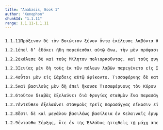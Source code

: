 ```yaml
---
title: "Anabasis, Book 1"
author: "Xenophon"
chunkId: "1.1.11"
range: 1.1.11-1.1.11
---
```


<pre class="greek prose syntax" data-urn="urn:cts:greekLit:tlg0032.tlg006"><p><span class="subdoc" data-subdoc="1.1.11">1.1.11</span><span class="sentence"><span class=" accusative" data-flags="n-s---ma-" data-head="7" data-id="1" data-lemma="Πρόξενος">Πρόξενον </span><span class=" " data-flags="d--------" data-head="7" data-id="2" data-lemma="δέ">δὲ </span><span class=" accusative" data-flags="l-s---ma-" data-head="1" data-id="3" data-lemma="ὁ">τὸν </span><span class=" accusative" data-flags="a-s---ma-" data-head="1" data-id="4" data-lemma="Βοιώτιος">Βοιώτιον </span><span class=" accusative" data-def="guest-friend, guest, visitor" data-flags="n-s---ma-" data-head="6" data-id="5" data-lemma="ξένος">ξένον </span><span class="verb accusative" data-flags="v-sppama-" data-head="7" data-id="6" data-lemma="εἰμί">ὄντα </span><span class="verb " data-def="urge, drive on, exhort, bid, order" data-flags="v3saia---" data-head="0" data-id="7" data-lemma="κελεύω">ἐκέλευσε </span><span class="verb accusative" data-def="a, take, receive" data-flags="v-sapama-" data-head="12" data-id="8" data-lemma="λαμβάνω">λαβόντα </span><span class=" accusative" data-def="nar-, ner-, nṛ-, nṛ" data-flags="n-p---ma-" data-head="8" data-id="9" data-lemma="ἀνήρ">ἄνδρας </span><span class=" " data-flags="d--------" data-head="11" data-id="10" data-lemma="ὅτι">ὅτι </span><span class=" accusative" data-def="many, many, many" data-flags="a-p---mas" data-head="9" data-id="11" data-lemma="πολύς">πλείστους </span><span class="verb " data-def="to be beside, by, near, attended" data-flags="v--anm---" data-head="7" data-id="12" data-lemma="παραγίγνομαι">παραγενέσθαι</span><span class=" " data-flags="u--------" data-head="0" data-id="13" data-lemma=",">, </span><span class=" " data-def="so, thus, as, how" data-flags="d--------" data-head="17" data-id="14" data-lemma="ὡς">ὡς </span><span class=" " data-def="into, to, into" data-flags="r--------" data-head="18" data-id="15" data-lemma="εἰς">ἐς </span><span class=" accusative" data-flags="n-s---ma-" data-head="15" data-id="16" data-lemma="Πισίδαι">Πισίδας </span><span class="verb nominative" data-def="will, wish, be willing, wish is will, willed" data-flags="v-sppemn-" data-head="7" data-id="17" data-lemma="βούλομαι">βουλόμενος </span><span class="verb " data-def="advance with an army, fleet, wage war, they have been soldiers, have seen war-service" data-flags="v--pne---" data-head="17" data-id="18" data-lemma="στρατεύω">στρατεύεσθαι</span><span class=" " data-flags="u--------" data-head="0" data-id="19" data-lemma=",">, </span><span class=" " data-def="so, thus, as, how" data-flags="d--------" data-head="22" data-id="20" data-lemma="ὡς">ὡς </span><span class=" accusative" data-def="deed, act, act, occurrence, matter, affair" data-flags="n-p---na-" data-head="22" data-id="21" data-lemma="πρᾶγμα">πράγματα </span><span class="verb genitive" data-def="hand over, furnish, supply, will provide" data-flags="v-pppamg-" data-head="17" data-id="22" data-lemma="παρέχω">παρεχόντων </span><span class=" genitive" data-flags="l-p---mg-" data-head="24" data-id="23" data-lemma="ὁ">τῶν </span><span class=" genitive" data-flags="n-p---mg-" data-head="22" data-id="24" data-lemma="Πισίδης">Πισιδῶν </span><span class=" dative" data-flags="l-s---fd-" data-head="27" data-id="25" data-lemma="ὁ">τῇ </span><span class=" genitive" data-def="Stadtrecht von Gortyn, of himself, herself, itself, itself, absolutely" data-flags="p-s---mg-" data-head="27" data-id="26" data-lemma="ἑαυτοῦ">ἑαυτοῦ </span><span class=" dative" data-def="space, room in which a thing is, partly occupied space" data-flags="n-s---fd-" data-head="22" data-id="27" data-lemma="χώρα">χώρᾳ</span><span class=" " data-flags="u--------" data-head="0" data-id="28" data-lemma=".">. </span></span><span class="sentence"><span class=" accusative" data-flags="n-s---ma-" data-head="5" data-id="1" data-lemma="Σοφαίνετος">Σοφαίνετον </span><span class=" " data-flags="d--------" data-head="15" data-id="2" data-lemma="δέ">δὲ </span><span class=" accusative" data-flags="l-s---ma-" data-head="1" data-id="3" data-lemma="ὁ">τὸν </span><span class=" accusative" data-flags="a-s---ma-" data-head="1" data-id="4" data-lemma="Στυμφάλιος">Στυμφάλιον </span><span class=" " data-flags="c--------" data-head="15" data-id="5" data-lemma="καί">καὶ </span><span class=" accusative" data-def="dear little Socrates" data-flags="n-s---ma-" data-head="5" data-id="6" data-lemma="Σωκράτης">Σωκράτην </span><span class=" accusative" data-flags="l-s---ma-" data-head="6" data-id="7" data-lemma="ὁ">τὸν </span><span class=" accusative" data-def="Achaean, the Achaeans, the prouince of Greece" data-flags="a-s---ma-" data-head="6" data-id="8" data-lemma="Ἀχαιός">Ἀχαιόν</span><span class=" " data-flags="u--------" data-head="0" data-id="9" data-lemma=",">, </span><span class=" accusative" data-def="guest-friend, guest, visitor" data-flags="n-p---ma-" data-head="11" data-id="10" data-lemma="ξένος">ξένους </span><span class="verb accusative" data-flags="v-pppama-" data-head="15" data-id="11" data-lemma="εἰμί">ὄντας </span><span class=" " data-flags="d--------" data-head="11" data-id="12" data-lemma="καί">καὶ </span><span class=" accusative" data-def="this, u, this man here" data-flags="p-p---ma-" data-head="11" data-id="13" data-lemma="οὗτος">τούτους</span><span class=" " data-flags="u--------" data-head="0" data-id="14" data-lemma=",">, </span><span class="verb " data-def="urge, drive on, exhort, bid, order" data-flags="v3saia---" data-head="0" data-id="15" data-lemma="κελεύω">ἐκέλευσεν </span><span class=" accusative" data-def="nar-, ner-, nṛ-, nṛ" data-flags="n-p---ma-" data-head="17" data-id="16" data-lemma="ἀνήρ">ἄνδρας </span><span class="verb accusative" data-def="a, take, receive" data-flags="v-papama-" data-head="18" data-id="17" data-lemma="λαμβάνω">λαβόντας </span><span class="verb " data-def="ibo, start, set out, was setting out" data-flags="v--ana---" data-head="15" data-id="18" data-lemma="ἔρχομαι">ἐλθεῖν </span><span class=" " data-flags="d--------" data-head="20" data-id="19" data-lemma="ὅτι">ὅτι </span><span class=" accusative" data-def="many, many, many" data-flags="a-p---mas" data-head="16" data-id="20" data-lemma="πολύς">πλείστους</span><span class=" " data-flags="u--------" data-head="0" data-id="21" data-lemma=",">, </span><span class=" " data-def="so, thus, as, how" data-flags="d--------" data-head="23" data-id="22" data-lemma="ὡς">ὡς </span><span class="verb nominative" data-def="to be at war, make war, with" data-flags="v-sfpamn-" data-head="18" data-id="23" data-lemma="πολεμέω">πολεμήσων </span><span class=" dative" data-flags="n-s---md-" data-head="23" data-id="24" data-lemma="Τισσαφέρνης">Τισσαφέρνει </span><span class=" " data-def="with, Beiträge zur Lehre von den griechischen Präpositionen, in company with, together with" data-flags="r--------" data-head="23" data-id="25" data-lemma="σύν">σὺν </span><span class=" dative" data-flags="l-p---md-" data-head="27" data-id="26" data-lemma="ὁ">τοῖς </span><span class=" dative" data-def="one who flees, runaway, fugitive, exile" data-flags="n-p---md-" data-head="25" data-id="27" data-lemma="φυγάς">φυγάσι </span><span class=" dative" data-flags="l-p---md-" data-head="27" data-id="28" data-lemma="ὁ">τοῖς </span><span class=" genitive" data-def="the Milesians" data-flags="n-p---mg-" data-head="27" data-id="29" data-lemma="Μιλήσιος">Μιλησίων</span><span class=" " data-flags="u--------" data-head="0" data-id="30" data-lemma=".">. </span></span><span class="sentence"><span class=" " data-flags="d--------" data-head="2" data-id="1" data-lemma="καί">καὶ </span><span class="verb " data-def="make, do, make, produce" data-flags="v3piia---" data-head="0" data-id="2" data-lemma="ποιέω">ἐποίουν </span><span class=" " data-def="in this way, manner, so, thus, thus, as follows" data-flags="d--------" data-head="2" data-id="3" data-lemma="οὕτως">οὕτως </span><span class=" nominative" data-def="this, u, this man here" data-flags="p-p---mn-" data-head="2" data-id="4" data-lemma="οὗτος">οὗτοι</span><span class=" " data-flags="u--------" data-head="0" data-id="5" data-lemma=".">. </span></span></p><p><span class="subdoc" data-subdoc="1.2.1">1.2.1</span><span class="sentence"><span class=" " data-flags="c--------" data-head="12" data-id="1" data-lemma="ἐπεί">ἐπεὶ </span><span class=" " data-flags="d--------" data-head="12" data-id="2" data-lemma="δέ">δ’ </span><span class="verb " data-def="expect, think, suppose, imagine, thought" data-flags="v3siia---" data-head="1" data-id="3" data-lemma="δοκέω">ἐδόκει </span><span class=" " data-flags="d--------" data-head="3" data-id="4" data-lemma="ἤδη">ἤδη </span><span class="verb " data-def="make to go, carry, convey, carry, ferry over" data-flags="v--pne---" data-head="3" data-id="5" data-lemma="πορεύω">πορεύεσθαι </span><span class=" dative" data-def="self, him, her, it, the very one, the same" data-flags="p-s---md-" data-head="3" data-id="6" data-lemma="αὐτός">αὐτῷ </span><span class=" " data-flags="d--------" data-head="5" data-id="7" data-lemma="ἄνω">ἄνω</span><span class=" " data-flags="u--------" data-head="0" data-id="8" data-lemma=",">, </span><span class=" accusative" data-flags="l-s---fa-" data-head="11" data-id="9" data-lemma="ὁ">τὴν </span><span class=" " data-def="indeed, of a truth, but, indeed" data-flags="d--------" data-head="12" data-id="10" data-lemma="μέν">μὲν </span><span class=" accusative" data-def="motive, cause alleged, actual motive" data-flags="n-s---fa-" data-head="12" data-id="11" data-lemma="πρόφασις">πρόφασιν </span><span class="verb " data-def="make, do, make, produce" data-flags="v3siie---" data-head="0" data-id="12" data-lemma="ποιέω">ἐποιεῖτο </span><span class=" " data-def="so, thus, as, how" data-flags="d--------" data-head="15" data-id="13" data-lemma="ὡς">ὡς </span><span class=" accusative" data-flags="n-p---ma-" data-head="16" data-id="14" data-lemma="Πισίδαι">Πισίδας </span><span class="verb nominative" data-def="will, wish, be willing, wish is will, willed" data-flags="v-sppemn-" data-head="12" data-id="15" data-lemma="βούλομαι">βουλόμενος </span><span class="verb " data-def="throw, cast out of, throw out" data-flags="v--ana---" data-head="15" data-id="16" data-lemma="ἐκβάλλω">ἐκβαλεῖν </span><span class=" " data-def="all in all, altogether, wholly, very, indeed" data-flags="d--------" data-head="16" data-id="17" data-lemma="παντάπασι">παντάπασιν </span><span class=" " data-def="from out of, from, out of, forth from" data-flags="r--------" data-head="16" data-id="18" data-lemma="ἐκ">ἐκ </span><span class=" genitive" data-flags="l-s---fg-" data-head="20" data-id="19" data-lemma="ὁ">τῆς </span><span class=" genitive" data-def="space, room in which a thing is, partly occupied space" data-flags="n-s---fg-" data-head="18" data-id="20" data-lemma="χώρα">χώρας</span><span class=" " data-flags="u--------" data-head="0" data-id="21" data-lemma="·">· </span></span><span class="sentence"><span class=" " data-flags="d--------" data-head="2" data-id="1" data-lemma="καί">καὶ </span><span class="verb " data-def="gather together, collect, muster, gather, together" data-flags="v3spia---" data-head="0" data-id="2" data-lemma="ἀθροίζω">ἁθροίζει </span><span class=" " data-def="so, thus, as, how" data-flags="d--------" data-head="2" data-id="3" data-lemma="ὡς">ὡς </span><span class=" " data-flags="r--------" data-head="2" data-id="4" data-lemma="ἐπί">ἐπὶ </span><span class=" accusative" data-def="this, u, this man here" data-flags="p-p---ma-" data-head="4" data-id="5" data-lemma="οὗτος">τούτους </span><span class=" accusative" data-flags="l-s---na-" data-head="8" data-id="6" data-lemma="ὁ">τό </span><span class=" " data-flags="d--------" data-head="9" data-id="7" data-lemma="τε">τε </span><span class=" accusative" data-def="barbaric, non-Greek, leges barbarorum, in barbaric fashion" data-flags="a-s---na-" data-head="9" data-id="8" data-lemma="βαρβαρικός">βαρβαρικὸν </span><span class=" " data-flags="c--------" data-head="2" data-id="9" data-lemma="καί">καὶ </span><span class=" accusative" data-flags="l-s---na-" data-head="11" data-id="10" data-lemma="ὁ">τὸ </span><span class=" accusative" data-def="Hellenic, Greek, the Greek language, the Greeks" data-flags="a-s---na-" data-head="9" data-id="11" data-lemma="Ἑλληνικός">Ἑλληνικόν</span><span class=" " data-flags="u--------" data-head="0" data-id="12" data-lemma=".">. </span></span><span class="sentence"><span class=" " data-def="here, there, here, in this material world" data-flags="d--------" data-head="13" data-id="1" data-lemma="ἐνταῦθα">ἐνταῦθα </span><span class=" " data-flags="d--------" data-head="13" data-id="2" data-lemma="καί">καὶ </span><span class="verb " data-def="pass on, transmit, give orders, give the word of command" data-flags="v3spia---" data-head="13" data-id="3" data-lemma="παραγγέλλω">παραγγέλλει </span><span class=" dative" data-flags="l-s---md-" data-head="6" data-id="4" data-lemma="ὁ">τῷ </span><span class=" " data-flags="d--------" data-head="7" data-id="5" data-lemma="τε">τε </span><span class=" dative" data-flags="n-s---md-" data-head="3" data-id="6" data-lemma="Κλέαρχος">Κλεάρχῳ </span><span class="verb dative" data-def="a, take, receive" data-flags="v-sapamd-" data-head="8" data-id="7" data-lemma="λαμβάνω">λαβόντι </span><span class="verb " data-def="to have come, be present, had come, shall have come" data-flags="v--pna---" data-head="3" data-id="8" data-lemma="ἥκω">ἥκειν </span><span class=" nominative" data-def="as great as, how great, as much as, how much, as far as, how far" data-flags="a-s---nn-" data-head="12" data-id="9" data-lemma="ὅσος">ὅσον </span><span class="verb " data-flags="v3siia---" data-head="7" data-id="10" data-lemma="εἰμί">ἦν </span><span class=" dative" data-def="self, him, her, it, the very one, the same" data-flags="p-s---md-" data-head="10" data-id="11" data-lemma="αὐτός">αὐτῷ </span><span class=" nominative" data-def="expedition, campaign, invasion, armament, army, host" data-flags="n-s---nn-" data-head="10" data-id="12" data-lemma="στράτευμα">στράτευμα </span><span class=" " data-flags="c--------" data-head="0" data-id="13" data-lemma="καί">καὶ </span><span class=" dative" data-flags="l-s---md-" data-head="15" data-id="14" data-lemma="ὁ">τῷ </span><span class=" dative" data-flags="n-s---md-" data-head="27" data-id="15" data-lemma="Ἀρίστιππος">Ἀριστίππῳ </span><span class="verb dative" data-def="bring into intercourse with, associate with, have intercourse with, reconcile" data-flags="v-sappmd-" data-head="20" data-id="16" data-lemma="συναλλάσσω">συναλλαγέντι </span><span class=" " data-def="on the side of, in the direction of, from, at, to, práti" data-flags="r--------" data-head="16" data-id="17" data-lemma="πρός">πρὸς </span><span class=" accusative" data-flags="l-p---ma-" data-head="17" data-id="18" data-lemma="ὁ">τοὺς </span><span class=" " data-def="at home, in the house, domestic affairs, home products" data-flags="d--------" data-head="18" data-id="19" data-lemma="οἴκοι">οἴκοι </span><span class="verb " data-def="send off, away, dispatch, dismiss, dismiss" data-flags="v--ana---" data-head="27" data-id="20" data-lemma="ἀποπέμπω">ἀποπέμψαι </span><span class=" " data-def="on the side of, in the direction of, from, at, to, práti" data-flags="r--------" data-head="20" data-id="21" data-lemma="πρός">πρὸς </span><span class=" accusative" data-def="Stadtrecht von Gortyn, of himself, herself, itself, itself, absolutely" data-flags="p-s---ma-" data-head="21" data-id="22" data-lemma="ἑαυτοῦ">ἑαυτὸν </span><span class=" accusative" data-flags="a-s---na_" data-head="25" data-id="23" data-lemma="ὅς">ὃ </span><span class="verb " data-flags="v3siia---" data-head="20" data-id="24" data-lemma="ἔχω">εἶχε </span><span class=" accusative" data-def="expedition, campaign, invasion, armament, army, host" data-flags="n-s---na-" data-head="24" data-id="25" data-lemma="στράτευμα">στράτευμα</span><span class=" " data-flags="u--------" data-head="0" data-id="26" data-lemma="·">· </span></span><span class="sentence"><span class=" " data-flags="d--------" data-head="16" data-id="1" data-lemma="καί">καὶ </span><span class=" dative" data-flags="n-s---md-" data-head="16" data-id="2" data-lemma="Ξενίας">Ξενίᾳ </span><span class=" dative" data-flags="l-s---md-" data-head="2" data-id="3" data-lemma="ὁ">τῷ </span><span class=" dative" data-flags="n-s---md-" data-head="2" data-id="4" data-lemma="Ἀρκάς">Ἀρκάδι</span><span class=" " data-flags="u--------" data-head="0" data-id="5" data-lemma=",">, </span><span class=" nominative" data-flags="p-s---mn-" data-head="8" data-id="6" data-lemma="ὅς">ὃς </span><span class=" dative" data-def="self, him, her, it, the very one, the same" data-flags="p-s---md-" data-head="8" data-id="7" data-lemma="αὐτός">αὐτῷ </span><span class="verb " data-flags="v3spia---" data-head="2" data-id="8" data-lemma="προειστήκω">προειστήκει </span><span class=" genitive" data-flags="l-s---ng-" data-head="13" data-id="9" data-lemma="ὁ">τοῦ </span><span class=" " data-def="in, into, in, in the district of" data-flags="r--------" data-head="13" data-id="10" data-lemma="ἐν">ἐν </span><span class=" dative" data-flags="l-p---fd-" data-head="12" data-id="11" data-lemma="ὁ">ταῖς </span><span class=" dative" data-def="city, the citadel, the citadel" data-flags="n-p---fd-" data-head="10" data-id="12" data-lemma="πόλις">πόλεσι </span><span class=" genitive" data-def="of, for a stranger, of foreign kind, taxes paid by aliens" data-flags="a-s---ng-" data-head="8" data-id="13" data-lemma="ξενικός">ξενικοῦ</span><span class=" " data-flags="u--------" data-head="0" data-id="14" data-lemma=",">, </span><span class="verb " data-def="to have come, be present, had come, shall have come" data-flags="v--pna---" data-head="16" data-id="15" data-lemma="ἥκω">ἥκειν </span><span class="verb " data-def="pass on, transmit, give orders, give the word of command" data-flags="v3spia---" data-head="0" data-id="16" data-lemma="παραγγέλλω">παραγγέλλει </span><span class="verb accusative" data-def="a, take, receive" data-flags="v-sapama-" data-head="15" data-id="17" data-lemma="λαμβάνω">λαβόντα </span><span class=" accusative" data-flags="l-p---ma-" data-head="19" data-id="18" data-lemma="ὁ">τοὺς </span><span class=" accusative" data-flags="a-p---ma-" data-head="17" data-id="19" data-lemma="ἄλλος">ἄλλους </span><span class=" " data-def="except, save, short of, save in respect of" data-flags="c--------" data-head="19" data-id="20" data-lemma="πλήν">πλὴν </span><span class=" nominative" data-def="as many, as many as, as much as, as great as" data-flags="a-p---mn-" data-head="23" data-id="21" data-lemma="ὁπόσος">ὁπόσοι </span><span class=" nominative" data-def="sufficing, becoming, befitting, sufficient, competent to do, sufficient" data-flags="a-p---mn-" data-head="23" data-id="22" data-lemma="ἱκανός">ἱκανοὶ </span><span class="verb " data-flags="v3piia---" data-head="20" data-id="23" data-lemma="εἰμί">ἦσαν </span><span class=" accusative" data-flags="l-p---fa-" data-head="25" data-id="24" data-lemma="ὁ">τὰς </span><span class=" accusative" data-def="upper, higher city, citadel, castle" data-flags="n-p---fa-" data-head="26" data-id="25" data-lemma="ἀκρόπολις">ἀκροπόλεις </span><span class="verb " data-def="keep watch and ward, keep guard, keep watch, watch" data-flags="v--pna---" data-head="22" data-id="26" data-lemma="φυλάσσω">φυλάττειν</span><span class=" " data-flags="u--------" data-head="0" data-id="27" data-lemma=".">. </span></span></p><p><span class="subdoc" data-subdoc="1.2.2">1.2.2</span><span class="sentence"><span class="verb " data-def="call, summon, they had been summoned, demand, require" data-flags="v3saia---" data-head="8" data-id="1" data-lemma="καλέω">ἐκάλεσε </span><span class=" " data-flags="d--------" data-head="8" data-id="2" data-lemma="δέ">δὲ </span><span class=" " data-flags="d--------" data-head="6" data-id="3" data-lemma="καί">καὶ </span><span class=" accusative" data-flags="l-p---ma-" data-head="6" data-id="4" data-lemma="ὁ">τοὺς </span><span class=" accusative" data-def="" data-flags="n-s---fa-" data-head="6" data-id="5" data-lemma="Μίλητος">Μίλητον </span><span class="verb accusative" data-def="besiege, the besiegers, to be besieged, in a state of siege" data-flags="v-pppama-" data-head="1" data-id="6" data-lemma="πολιορκέω">πολιορκοῦντας</span><span class=" " data-flags="u--------" data-head="0" data-id="7" data-lemma=",">, </span><span class=" " data-flags="c--------" data-head="0" data-id="8" data-lemma="καί">καὶ </span><span class=" accusative" data-flags="l-p---ma-" data-head="10" data-id="9" data-lemma="ὁ">τοὺς </span><span class=" accusative" data-def="one who flees, runaway, fugitive, exile" data-flags="n-p---ma-" data-head="11" data-id="10" data-lemma="φυγάς">φυγάδας </span><span class="verb " data-def="urge, drive on, exhort, bid, order" data-flags="v3saia---" data-head="8" data-id="11" data-lemma="κελεύω">ἐκέλευσε </span><span class=" " data-def="with, Beiträge zur Lehre von den griechischen Präpositionen, in company with, together with" data-flags="r--------" data-head="14" data-id="12" data-lemma="σύν">σὺν </span><span class=" dative" data-def="self, him, her, it, the very one, the same" data-flags="p-s---md-" data-head="12" data-id="13" data-lemma="αὐτός">αὐτῷ </span><span class="verb " data-def="advance with an army, fleet, wage war, they have been soldiers, have seen war-service" data-flags="v--pne---" data-head="11" data-id="14" data-lemma="στρατεύω">στρατεύεσθαι</span><span class=" " data-flags="u--------" data-head="0" data-id="15" data-lemma=",">, </span><span class="verb nominative" data-def="take upon oneself, undertake to do, promise" data-flags="v-sapmmn-" data-head="11" data-id="16" data-lemma="ὑπισχνέομαι">ὑποσχόμενος </span><span class=" dative" data-def="self, him, her, it, the very one, the same" data-flags="p-p---md-" data-head="16" data-id="17" data-lemma="αὐτός">αὐτοῖς</span><span class=" " data-flags="u--------" data-head="0" data-id="18" data-lemma=",">, </span><span class=" " data-flags="c--------" data-head="28" data-id="19" data-lemma="εἰ">εἰ </span><span class=" " data-flags="d--------" data-head="21" data-id="20" data-lemma="καλός">καλῶς </span><span class="verb " data-def="accomplish, execute, construct, build, achieve, gain" data-flags="v3saoa---" data-head="19" data-id="21" data-lemma="καταπράσσω">καταπράξειεν </span><span class=" " data-flags="r--------" data-head="24" data-id="22" data-lemma="ἐπί">ἐφ’ </span><span class=" accusative" data-flags="p-p---na-" data-head="22" data-id="23" data-lemma="ὅς">ἃ </span><span class="verb " data-def="advance with an army, fleet, wage war, they have been soldiers, have seen war-service" data-flags="v3siie---" data-head="21" data-id="24" data-lemma="στρατεύω">ἐστρατεύετο</span><span class=" " data-flags="u--------" data-head="0" data-id="25" data-lemma=",">, </span><span class=" " data-flags="d--------" data-head="28" data-id="26" data-lemma="μή">μὴ </span><span class=" " data-def="before, before, outside" data-flags="d--------" data-head="28" data-id="27" data-lemma="πρόσθεν">πρόσθεν </span><span class="verb " data-def="make to end, bring to an end, check, stop" data-flags="v--fnm---" data-head="16" data-id="28" data-lemma="παύω">παύσεσθαι </span><span class=" " data-def="before, until, before, sooner" data-flags="c--------" data-head="27" data-id="29" data-lemma="πρίν">πρὶν </span><span class=" accusative" data-def="self, him, her, it, the very one, the same" data-flags="p-p---ma-" data-head="31" data-id="30" data-lemma="αὐτός">αὐτοὺς </span><span class="verb " data-def="lead down, into the nether world, bring down" data-flags="v3saoa---" data-head="29" data-id="31" data-lemma="κατάγω">καταγάγοι </span><span class=" " data-def="to one's house, home, country, homewards, to people's houses" data-flags="d--------" data-head="31" data-id="32" data-lemma="οἴκαδε">οἴκαδε</span><span class=" " data-flags="u--------" data-head="0" data-id="33" data-lemma=".">. </span></span><span class="sentence"><span class=" nominative" data-flags="l-p---mn-" data-head="4" data-id="1" data-lemma="ὁ">οἱ </span><span class=" " data-flags="d--------" data-head="4" data-id="2" data-lemma="δέ">δὲ </span><span class=" " data-def="pleasant, rather, pleasures" data-flags="d--------" data-head="4" data-id="3" data-lemma="ἡδύς">ἡδέως </span><span class="verb " data-def="persuade, obey, obey" data-flags="v3piie---" data-head="0" data-id="4" data-lemma="πείθω">ἐπείθοντο</span><span class=" " data-flags="u--------" data-head="0" data-id="5" data-lemma="·">· </span></span><span class="sentence"><span class="verb " data-def="trust, put faith in, rely on, believe, believe" data-flags="v3piia---" data-head="0" data-id="1" data-lemma="πιστεύω">ἐπίστευον </span><span class=" " data-def="for, yes, . . , no, ay doubtless" data-flags="d--------" data-head="1" data-id="2" data-lemma="γάρ">γὰρ </span><span class=" dative" data-def="self, him, her, it, the very one, the same" data-flags="p-s---md-" data-head="1" data-id="3" data-lemma="αὐτός">αὐτῷ</span><span class=" " data-flags="u--------" data-head="0" data-id="4" data-lemma="·">· </span></span><span class="sentence"><span class=" " data-flags="d--------" data-head="5" data-id="1" data-lemma="καί">καὶ </span><span class="verb nominative" data-def="a, take, receive" data-flags="v-papamn-" data-head="5" data-id="2" data-lemma="λαμβάνω">λαβόντες </span><span class=" accusative" data-flags="l-p---na-" data-head="4" data-id="3" data-lemma="ὁ">τὰ </span><span class=" accusative" data-def="tool, implement, tackle, tackling, ropes, halyards" data-flags="n-p---na-" data-head="2" data-id="4" data-lemma="ὅπλον">ὅπλα </span><span class="verb " data-flags="v3piia---" data-head="0" data-id="5" data-lemma="πάρειμι">παρῆσαν </span><span class=" " data-def="into, to, into" data-flags="r--------" data-head="5" data-id="6" data-lemma="εἰς">εἰς </span><span class=" accusative" data-def="" data-flags="n-p---fa-" data-head="6" data-id="7" data-lemma="Σάρδεις">Σάρδεις</span><span class=" " data-flags="u--------" data-head="0" data-id="8" data-lemma=".">. </span></span></p><p><span class="subdoc" data-subdoc="1.2.3">1.2.3</span><span class="sentence"><span class=" nominative" data-flags="n-s---mn-" data-head="9" data-id="1" data-lemma="Ξενίας">Ξενίας </span><span class=" " data-def="indeed, of a truth, but, indeed" data-flags="d--------" data-head="49" data-id="2" data-lemma="μέν">μὲν </span><span class=" " data-flags="d--------" data-head="49" data-id="3" data-lemma="δή">δὴ </span><span class=" accusative" data-flags="l-p---ma-" data-head="12" data-id="4" data-lemma="ὁ">τοὺς </span><span class=" " data-def="from out of, from, out of, forth from" data-flags="r--------" data-head="12" data-id="5" data-lemma="ἐκ">ἐκ </span><span class=" genitive" data-flags="l-p---fg-" data-head="7" data-id="6" data-lemma="ὁ">τῶν </span><span class=" genitive" data-def="city, the citadel, the citadel" data-flags="n-p---fg-" data-head="5" data-id="7" data-lemma="πόλις">πόλεων </span><span class="verb nominative" data-def="a, take, receive" data-flags="v-sapamn-" data-head="9" data-id="8" data-lemma="λαμβάνω">λαβὼν </span><span class="verb " data-def="to be beside, by, near, attended" data-flags="v3saim---" data-head="49" data-id="9" data-lemma="παραγίγνομαι">παρεγένετο </span><span class=" " data-def="into, to, into" data-flags="r--------" data-head="9" data-id="10" data-lemma="εἰς">εἰς </span><span class=" accusative" data-def="" data-flags="n-p---fa-" data-head="10" data-id="11" data-lemma="Σάρδεις">Σάρδεις </span><span class=" accusative" data-def="heavy-armed, armed, of men in armour, an armed" data-flags="n-p---ma-" data-head="8" data-id="12" data-lemma="ὁπλίτης">ὁπλίτας </span><span class=" " data-def="into, to, into" data-flags="r--------" data-head="12" data-id="13" data-lemma="εἰς">εἰς </span><span class=" accusative" data-def="four thousand" data-flags="a-p---ma-" data-head="13" data-id="14" data-lemma="τετρακισχίλιοι">τετρακισχιλίους</span><span class=" " data-flags="u--------" data-head="0" data-id="15" data-lemma=",">, </span><span class=" nominative" data-flags="n-s---mn-" data-head="18" data-id="16" data-lemma="Πρόξενος">Πρόξενος </span><span class=" " data-flags="d--------" data-head="49" data-id="17" data-lemma="δέ">δὲ </span><span class="verb " data-flags="v3siia---" data-head="49" data-id="18" data-lemma="πάρειμι">παρῆν </span><span class="verb nominative" data-flags="v-sppamn-" data-head="18" data-id="19" data-lemma="ἔχω">ἔχων </span><span class=" accusative" data-def="heavy-armed, armed, of men in armour, an armed" data-flags="n-p---ma-" data-head="28" data-id="20" data-lemma="ὁπλίτης">ὁπλίτας </span><span class=" " data-def="indeed, of a truth, but, indeed" data-flags="d--------" data-head="28" data-id="21" data-lemma="μέν">μὲν </span><span class=" " data-def="into, to, into" data-flags="r--------" data-head="20" data-id="22" data-lemma="εἰς">εἰς </span><span class=" accusative" data-def="five hundred, five hundred, the senate of" data-flags="a-p---ma-" data-head="24" data-id="23" data-lemma="πεντακόσιοι">πεντακοσίους </span><span class=" " data-flags="c--------" data-head="22" data-id="24" data-lemma="καί">καὶ </span><span class=" accusative" data-def="a thousand, the Thousand, a thousand" data-flags="a-p---ma-" data-head="24" data-id="25" data-lemma="χίλιοι">χιλίους</span><span class=" " data-flags="u--------" data-head="0" data-id="26" data-lemma=",">, </span><span class=" accusative" data-def="light-armed foot-soldier, Argive serfs, Et.Gud" data-flags="n-p---ma-" data-head="28" data-id="27" data-lemma="γυμνής">γυμνῆτας </span><span class=" " data-flags="c--------" data-head="19" data-id="28" data-lemma="δέ">δὲ </span><span class=" accusative" data-def="five hundred, five hundred, the senate of" data-flags="a-p---ma-" data-head="27" data-id="29" data-lemma="πεντακόσιοι">πεντακοσίους</span><span class=" " data-flags="u--------" data-head="0" data-id="30" data-lemma=",">, </span><span class=" nominative" data-flags="n-s---mn-" data-head="62" data-id="31" data-lemma="Σοφαίνετος">Σοφαίνετος </span><span class=" " data-flags="d--------" data-head="49" data-id="32" data-lemma="δέ">δὲ </span><span class=" nominative" data-flags="l-s---mn-" data-head="31" data-id="33" data-lemma="ὁ">ὁ </span><span class=" nominative" data-flags="a-s---mn-" data-head="31" data-id="34" data-lemma="Στυμφάλιος">Στυμφάλιος </span><span class=" accusative" data-def="heavy-armed, armed, of men in armour, an armed" data-flags="n-p---ma-" data-head="36" data-id="35" data-lemma="ὁπλίτης">ὁπλίτας </span><span class="verb nominative" data-flags="v-sppamn-" data-head="62" data-id="36" data-lemma="ἔχω">ἔχων </span><span class=" accusative" data-def="a thousand, the Thousand, a thousand" data-flags="a-p---ma-" data-head="35" data-id="37" data-lemma="χίλιοι">χιλίους</span><span class=" " data-flags="u--------" data-head="0" data-id="38" data-lemma=",">, </span><span class=" nominative" data-def="dear little Socrates" data-flags="n-s---mn-" data-head="63" data-id="39" data-lemma="Σωκράτης">Σωκράτης </span><span class=" " data-flags="d--------" data-head="49" data-id="40" data-lemma="δέ">δὲ </span><span class=" nominative" data-flags="l-s---mn-" data-head="39" data-id="41" data-lemma="ὁ">ὁ </span><span class=" nominative" data-def="Achaean, the Achaeans, the prouince of Greece" data-flags="a-s---mn-" data-head="39" data-id="42" data-lemma="Ἀχαιός">Ἀχαιὸς </span><span class=" accusative" data-def="heavy-armed, armed, of men in armour, an armed" data-flags="n-p---ma-" data-head="44" data-id="43" data-lemma="ὁπλίτης">ὁπλίτας </span><span class="verb nominative" data-flags="v-sppamn-" data-head="63" data-id="44" data-lemma="ἔχω">ἔχων </span><span class=" " data-def="so, thus, as, how" data-flags="d--------" data-head="46" data-id="45" data-lemma="ὡς">ὡς </span><span class=" accusative" data-def="five hundred, five hundred, the senate of" data-flags="a-p---ma-" data-head="43" data-id="46" data-lemma="πεντακόσιοι">πεντακοσίους</span><span class=" " data-flags="u--------" data-head="0" data-id="47" data-lemma=",">, </span><span class=" nominative" data-flags="n-s---mn-" data-head="60" data-id="48" data-lemma="Πασίων">Πασίων </span><span class=" " data-flags="c--------" data-head="0" data-id="49" data-lemma="δέ">δὲ </span><span class=" nominative" data-flags="l-s---mn-" data-head="48" data-id="50" data-lemma="ὁ">ὁ </span><span class=" nominative" data-def="citizen of Megara" data-flags="n-s---mn-" data-head="48" data-id="51" data-lemma="Μεγαρεύς">Μεγαρεὺς </span><span class=" accusative" data-def="three hundred" data-flags="a-p---ma-" data-head="54" data-id="52" data-lemma="τριακόσιοι">τριακοσίους </span><span class=" " data-def="indeed, of a truth, but, indeed" data-flags="d--------" data-head="57" data-id="53" data-lemma="μέν">μὲν </span><span class=" accusative" data-def="heavy-armed, armed, of men in armour, an armed" data-flags="n-p---ma-" data-head="57" data-id="54" data-lemma="ὁπλίτης">ὁπλίτας</span><span class=" " data-flags="u--------" data-head="0" data-id="55" data-lemma=",">, </span><span class=" accusative" data-def="three hundred" data-flags="a-p---ma-" data-head="58" data-id="56" data-lemma="τριακόσιοι">τριακοσίους </span><span class=" " data-flags="c--------" data-head="59" data-id="57" data-lemma="δέ">δὲ </span><span class=" accusative" data-def="one who bears a light shield, targeteer, light troops" data-flags="n-p---ma-" data-head="57" data-id="58" data-lemma="πελταστής">πελταστὰς </span><span class="verb nominative" data-flags="v-sppamn-" data-head="60" data-id="59" data-lemma="ἔχω">ἔχων </span><span class="verb " data-def="to be beside, by, near, attended" data-flags="v3saim---" data-head="49" data-id="60" data-lemma="παραγίγνομαι">παρεγένετο</span><span class=" " data-flags="u--------" data-head="0" data-id="61" data-lemma="·">· </span></span><span class="sentence"><span class="verb " data-flags="v3siia---" data-head="0" data-id="1" data-lemma="εἰμί">ἦν </span><span class=" " data-flags="d--------" data-head="1" data-id="2" data-lemma="δέ">δὲ </span><span class=" " data-flags="d--------" data-head="5" data-id="3" data-lemma="καί">καὶ </span><span class=" nominative" data-def="this, u, this man here" data-flags="p-s---mn-" data-head="5" data-id="4" data-lemma="οὗτος">οὗτος </span><span class=" " data-flags="c--------" data-head="1" data-id="5" data-lemma="καί">καὶ </span><span class=" nominative" data-flags="l-s---mn-" data-head="7" data-id="6" data-lemma="ὁ">ὁ </span><span class=" nominative" data-def="dear little Socrates" data-flags="n-s---mn-" data-head="5" data-id="7" data-lemma="Σωκράτης">Σωκράτης </span><span class=" genitive" data-flags="l-p---mg-" data-head="11" data-id="8" data-lemma="ὁ">τῶν </span><span class=" " data-def="abhitas, ambi, on both sides" data-flags="r--------" data-head="11" data-id="9" data-lemma="ἀμφί">ἀμφὶ </span><span class=" accusative" data-def="" data-flags="n-s---fa-" data-head="9" data-id="10" data-lemma="Μίλητος">Μίλητον </span><span class="verb genitive" data-def="advance with an army, fleet, wage war, they have been soldiers, have seen war-service" data-flags="v-pppemg-" data-head="1" data-id="11" data-lemma="στρατεύω">στρατευομένων</span><span class=" " data-flags="u--------" data-head="0" data-id="12" data-lemma=".">. </span></span></p><p><span class="subdoc" data-subdoc="1.2.4">1.2.4</span><span class="sentence"><span class=" nominative" data-def="this, u, this man here" data-flags="p-p---mn-" data-head="6" data-id="1" data-lemma="οὗτος">οὗτοι </span><span class=" " data-def="indeed, of a truth, but, indeed" data-flags="d--------" data-head="6" data-id="2" data-lemma="μέν">μὲν </span><span class=" " data-def="into, to, into" data-flags="r--------" data-head="6" data-id="3" data-lemma="εἰς">εἰς </span><span class=" accusative" data-def="" data-flags="n-p---fa-" data-head="3" data-id="4" data-lemma="Σάρδεις">Σάρδεις </span><span class=" dative" data-def="self, him, her, it, the very one, the same" data-flags="p-s---md-" data-head="6" data-id="5" data-lemma="αὐτός">αὐτῷ </span><span class="verb " data-def="arrive at, come to, reach:, came up to, came to" data-flags="v3paim---" data-head="0" data-id="6" data-lemma="ἀφικνέομαι">ἀφίκοντο</span><span class=" " data-flags="u--------" data-head="0" data-id="7" data-lemma=".">. </span></span><span class="sentence"><span class=" nominative" data-flags="n-s---mn-" data-head="17" data-id="1" data-lemma="Τισσαφέρνης">Τισσαφέρνης </span><span class=" " data-flags="d--------" data-head="17" data-id="2" data-lemma="δέ">δὲ </span><span class="verb nominative" data-def="observe well, understand, apprehend, to be grasped and, accepted" data-flags="v-sapamn-" data-head="6" data-id="3" data-lemma="κατανοέω">κατανοήσας </span><span class=" accusative" data-def="this, u, this man here" data-flags="p-p---na-" data-head="3" data-id="4" data-lemma="οὗτος">ταῦτα</span><span class=" " data-flags="u--------" data-head="0" data-id="5" data-lemma=",">, </span><span class=" " data-flags="c--------" data-head="17" data-id="6" data-lemma="καί">καὶ </span><span class=" accusative" data-def="big, full-grown, elder" data-flags="a-p---nac" data-head="9" data-id="7" data-lemma="μέγας">μείζονα </span><span class="verb nominative" data-def="go before, lead the way, precede, to go before" data-flags="v-sapmmn-" data-head="6" data-id="8" data-lemma="ἡγέομαι">ἡγησάμενος </span><span class="verb " data-flags="v--pna---" data-head="8" data-id="9" data-lemma="εἰμί">εἶναι </span><span class=" " data-flags="c--------" data-head="7" data-id="10" data-lemma="ἢ">ἢ </span><span class=" " data-def="so, thus, as, how" data-flags="d--------" data-head="29" data-id="11" data-lemma="ὡς">ὡς </span><span class=" " data-flags="r--------" data-head="15" data-id="12" data-lemma="ἐπί">ἐπὶ </span><span class=" accusative" data-flags="n-s---ma-" data-head="12" data-id="13" data-lemma="Πισίδαι">Πισίδας </span><span class=" accusative" data-flags="l-s---fa-" data-head="15" data-id="14" data-lemma="ὁ">τὴν </span><span class=" accusative" data-def="preparation, to be prepared, preparation" data-flags="n-s---fa-" data-head="29" data-id="15" data-lemma="παρασκευή">παρασκευήν</span><span class=" " data-flags="u--------" data-head="0" data-id="16" data-lemma=",">, </span><span class="verb " data-def="make to go, carry, convey, carry, ferry over" data-flags="v3spie---" data-head="0" data-id="17" data-lemma="πορεύω">πορεύεται </span><span class=" " data-def="so, thus, as, how" data-flags="r--------" data-head="17" data-id="18" data-lemma="ὡς">ὡς </span><span class=" accusative" data-def="king, chief, captain, judge" data-flags="n-s---ma-" data-head="18" data-id="19" data-lemma="βασιλεύς">βασιλέα </span><span class=" dative" data-flags="p-s---fd-" data-head="21" data-id="20" data-lemma="ὅς">ᾗ </span><span class="verb " data-def="to be able, strong enough, canst, powerful, mighty" data-flags="v3siie---" data-head="17" data-id="21" data-lemma="δύναμαι">ἐδύνατο </span><span class=" accusative" data-def="swift, fleet, quick, quick, hasty" data-flags="a-p---nas" data-head="21" data-id="22" data-lemma="ταχύς">τάχιστα </span><span class=" accusative" data-def="one who fights from a chariot, the driver, the hero who fights" data-flags="n-p---ma-" data-head="24" data-id="23" data-lemma="ἱππεύς">ἱππέας </span><span class="verb nominative" data-flags="v-sppamn-" data-head="17" data-id="24" data-lemma="ἔχω">ἔχων </span><span class=" " data-def="so, thus, as, how" data-flags="c--------" data-head="26" data-id="25" data-lemma="ὡς">ὡς </span><span class=" accusative" data-def="five hundred, five hundred, the senate of" data-flags="a-p---ma-" data-head="23" data-id="26" data-lemma="πεντακόσιοι">πεντακοσίους</span><span class=" " data-flags="u--------" data-head="0" data-id="27" data-lemma=".">. </span></span></p><p><span class="subdoc" data-subdoc="1.2.5">1.2.5</span><span class="sentence"><span class=" " data-flags="d--------" data-head="12" data-id="1" data-lemma="καί">καὶ </span><span class=" nominative" data-def="king, chief, captain, judge" data-flags="n-s---mn-" data-head="12" data-id="2" data-lemma="βασιλεύς">βασιλεὺς </span><span class=" " data-def="indeed, of a truth, but, indeed" data-flags="d--------" data-head="12" data-id="3" data-lemma="μέν">μὲν </span><span class=" " data-flags="d--------" data-head="12" data-id="4" data-lemma="δή">δὴ </span><span class=" " data-flags="c--------" data-head="12" data-id="5" data-lemma="ἐπεί">ἐπεὶ </span><span class="verb " data-def="hear, hear, hear of, hear tell of" data-flags="v3saia---" data-head="5" data-id="6" data-lemma="ἀκούω">ἤκουσε </span><span class=" genitive" data-flags="n-s---mg-" data-head="6" data-id="7" data-lemma="Τισσαφέρνης">Τισσαφέρνους </span><span class=" accusative" data-flags="l-s---ma-" data-head="10" data-id="8" data-lemma="ὁ">τὸν </span><span class=" genitive" data-def="the elder Cyrus" data-flags="n-s---mg-" data-head="10" data-id="9" data-lemma="Κῦρος">Κύρου </span><span class=" accusative" data-def="equipment, expedition, an equipage" data-flags="n-s---ma-" data-head="6" data-id="10" data-lemma="στόλος">στόλον</span><span class=" " data-flags="u--------" data-head="0" data-id="11" data-lemma=",">, </span><span class="verb " data-def="prepare oneself in turn, arm on both sides, instigate in return" data-flags="v3siie---" data-head="0" data-id="12" data-lemma="ἀντιπαρασκευάζομαι">ἀντιπαρεσκευάζετο</span><span class=" " data-flags="u--------" data-head="0" data-id="13" data-lemma=".">. </span></span><span class="sentence"><span class=" nominative" data-def="the elder Cyrus" data-flags="n-s---mn-" data-head="6" data-id="1" data-lemma="Κῦρος">Κῦρος </span><span class=" " data-flags="d--------" data-head="6" data-id="2" data-lemma="δέ">δὲ </span><span class="verb nominative" data-flags="v-sppamn-" data-head="6" data-id="3" data-lemma="ἔχω">ἔχων </span><span class=" accusative" data-flags="p-p---ma-" data-head="5" data-id="4" data-lemma="ὅς">οὓς </span><span class="verb " data-def="verbum, word, will say" data-flags="v1sria---" data-head="3" data-id="5" data-lemma="ἐρῶ">εἴρηκα </span><span class="verb " data-def="set in motion, urge on, cheer on, tear, inspired" data-flags="v3siie---" data-head="0" data-id="6" data-lemma="ὁρμάω">ὡρμᾶτο </span><span class=" " data-def="ápa, ab, ap-ehtre" data-flags="r--------" data-head="6" data-id="7" data-lemma="ἀπό">ἀπὸ </span><span class=" genitive" data-def="" data-flags="n-p---fg-" data-head="7" data-id="8" data-lemma="Σάρδεις">Σάρδεων</span><span class=" " data-flags="u--------" data-head="0" data-id="9" data-lemma="·">· </span></span><span class="sentence"><span class=" " data-flags="d--------" data-head="2" data-id="1" data-lemma="καί">καὶ </span><span class="verb " data-def="drive out, drive afield, drive out, expel from" data-flags="v3spia---" data-head="0" data-id="2" data-lemma="ἐξελαύνω">ἐξελαύνει </span><span class=" " data-def="through, in a line, right through" data-flags="r--------" data-head="2" data-id="3" data-lemma="διά">διὰ </span><span class=" genitive" data-flags="l-s---fg-" data-head="5" data-id="4" data-lemma="ὁ">τῆς </span><span class=" genitive" data-def="a history of Lydia" data-flags="n-s---fg-" data-head="3" data-id="5" data-lemma="Λυδία">Λυδίας </span><span class=" accusative" data-def="standing-place, farmstead, steading, stable" data-flags="n-p---ma-" data-head="2" data-id="6" data-lemma="σταθμός">σταθμοὺς </span><span class=" accusative" data-def="" data-flags="a-p---ma-" data-head="6" data-id="7" data-lemma="τρεῖς">τρεῖς </span><span class=" accusative" data-def="parasang, farsang, messenger" data-flags="n-p---ma-" data-head="2" data-id="8" data-lemma="παρασάγγης">παρασάγγας </span><span class=" " data-def="twenty, vīginti, viṃśatis" data-flags="a--------" data-head="10" data-id="9" data-lemma="εἴκοσι">εἴκοσι </span><span class=" " data-flags="c--------" data-head="8" data-id="10" data-lemma="καί">καὶ </span><span class=" " data-def="Acut.(Sp, two, two" data-flags="a--------" data-head="10" data-id="11" data-lemma="δύο">δύο </span><span class=" " data-flags="r--------" data-head="2" data-id="12" data-lemma="ἐπί">ἐπὶ </span><span class=" accusative" data-flags="l-s---ma-" data-head="15" data-id="13" data-lemma="ὁ">τὸν </span><span class=" accusative" data-def="winding, winding pattern" data-flags="n-s---ma-" data-head="15" data-id="14" data-lemma="Μαίανδρος">Μαίανδρον </span><span class=" accusative" data-def="river, stream, rivers, rivers of fire" data-flags="n-s---ma-" data-head="12" data-id="15" data-lemma="ποταμός">ποταμόν</span><span class=" " data-flags="u--------" data-head="0" data-id="16" data-lemma=".">. </span></span><span class="sentence"><span class=" genitive" data-def="this, u, this man here" data-flags="p-s---mg-" data-head="3" data-id="1" data-lemma="οὗτος">τούτου </span><span class=" nominative" data-flags="l-s---nn-" data-head="3" data-id="2" data-lemma="ὁ">τὸ </span><span class=" nominative" data-def="breadth, width, in breadth" data-flags="n-s---nn-" data-head="7" data-id="3" data-lemma="εὖρος">εὖρος </span><span class=" " data-def="Acut.(Sp, two, two" data-flags="a--------" data-head="5" data-id="4" data-lemma="δύο">δύο </span><span class=" nominative" data-def="measure of length of, feet, jugerum" data-flags="n-p---nn-" data-head="7" data-id="5" data-lemma="πλέθρον">πλέθρα</span><span class=" " data-flags="u--------" data-head="0" data-id="6" data-lemma="·">· </span></span><span class="sentence"><span class=" nominative" data-def="b, dyke, dam, open space" data-flags="n-s---fn-" data-head="3" data-id="1" data-lemma="γέφυρα">γέφυρα </span><span class=" " data-flags="d--------" data-head="3" data-id="2" data-lemma="δέ">δὲ </span><span class="verb " data-flags="v3siia---" data-head="0" data-id="3" data-lemma="ἔπειμι">ἐπῆν </span><span class="verb nominative" data-def="yoke, put to, put to one's, harness, saddle and bridle" data-flags="v-srpefn-" data-head="3" data-id="4" data-lemma="ζεύγνυμι">ἐζευγμένη </span><span class=" dative" data-def="floating vessel, ship, craft" data-flags="n-p---nd-" data-head="4" data-id="5" data-lemma="πλοῖον">πλοίοις </span><span class=" " data-flags="a-_---___" data-head="5" data-id="6" data-lemma="ἑπτὰ">ἑπτὰ</span><span class=" " data-flags="u--------" data-head="0" data-id="7" data-lemma=".">. </span></span></p><p><span class="subdoc" data-subdoc="1.2.6">1.2.6</span><span class="sentence"><span class=" accusative" data-def="this, u, this man here" data-flags="p-s---ma-" data-head="2" data-id="1" data-lemma="οὗτος">τοῦτον </span><span class="verb nominative" data-def="stride, walk, stand with legs apart, planting himself firmly" data-flags="v-sapamn-" data-head="3" data-id="2" data-lemma="διαβαίνω">διαβὰς </span><span class="verb " data-def="drive out, drive afield, drive out, expel from" data-flags="v3spia---" data-head="0" data-id="3" data-lemma="ἐξελαύνω">ἐξελαύνει </span><span class=" " data-def="through, in a line, right through" data-flags="r--------" data-head="3" data-id="4" data-lemma="διά">διὰ </span><span class=" genitive" data-flags="n-s---fg-" data-head="4" data-id="5" data-lemma="Φρυγία">Φρυγίας </span><span class=" accusative" data-def="weight, standard weight" data-flags="n-s---ma-" data-head="3" data-id="6" data-lemma="σταθμόν">σταθμὸν </span><span class=" accusative" data-def="sem, sm, i" data-flags="a-s---ma-" data-head="6" data-id="7" data-lemma="εἷς">ἕνα </span><span class=" accusative" data-def="parasang, farsang, messenger" data-flags="n-p---ma-" data-head="3" data-id="8" data-lemma="παρασάγγης">παρασάγγας </span><span class=" " data-def="eight, a[snull ][tnull ]ā´ a[snull ][tnull ]áu, octo" data-flags="a--------" data-head="8" data-id="9" data-lemma="ὀκτώ">ὀκτὼ </span><span class=" " data-def="into, to, into" data-flags="r--------" data-head="3" data-id="10" data-lemma="εἰς">εἰς </span><span class=" accusative" data-flags="n-p---fa-" data-head="12" data-id="11" data-lemma="Κολοσσαί">Κολοσσάς</span><span class=" " data-flags="u--------" data-head="10" data-id="12" data-lemma=",">, </span><span class=" accusative" data-def="city, the citadel, the citadel" data-flags="n-s---fa-" data-head="12" data-id="13" data-lemma="πόλις">πόλιν </span><span class="verb accusative" data-def="inhabit, have, enjoy, to be inhabited" data-flags="v-sppefa-" data-head="17" data-id="14" data-lemma="οἰκέω">οἰκουμένην </span><span class=" " data-flags="d--------" data-head="17" data-id="15" data-lemma="καί">καὶ </span><span class=" accusative" data-def="blessed with a good genius, fortunate, happy in respect to" data-flags="a-s---fa-" data-head="17" data-id="16" data-lemma="εὐδαίμων">εὐδαίμονα </span><span class=" " data-flags="c--------" data-head="13" data-id="17" data-lemma="καί">καὶ </span><span class=" accusative" data-def="big, full-grown, elder" data-flags="a-s---fa-" data-head="17" data-id="18" data-lemma="μέγας">μεγάλην</span><span class=" " data-flags="u--------" data-head="0" data-id="19" data-lemma=".">. </span></span><span class="sentence"><span class=" " data-def="here, there, here, in this material world" data-flags="d--------" data-head="2" data-id="1" data-lemma="ἐνταῦθα">ἐνταῦθα </span><span class="verb " data-def="stay, wait, stand fast, stay at home, stay where one is" data-flags="v3saia---" data-head="0" data-id="2" data-lemma="μένω">ἔμεινεν </span><span class=" accusative" data-def="day, at daybreak, in the day" data-flags="n-p---fa-" data-head="2" data-id="3" data-lemma="ἡμέρα">ἡμέρας </span><span class=" " data-def="seven, seven, septemviri epulones" data-flags="a--------" data-head="3" data-id="4" data-lemma="ἑπτά">ἑπτά</span><span class=" " data-flags="u--------" data-head="0" data-id="5" data-lemma="·">· </span></span><span class="sentence"><span class=" " data-flags="d--------" data-head="2" data-id="1" data-lemma="καί">καὶ </span><span class="verb " data-def="to have come, be present, had come, shall have come" data-flags="v3saia---" data-head="0" data-id="2" data-lemma="ἥκω">ἧκε </span><span class=" nominative" data-flags="n-s---mn-" data-head="2" data-id="3" data-lemma="Μένων">Μένων </span><span class=" nominative" data-flags="l-s---mn-" data-head="3" data-id="4" data-lemma="ὁ">ὁ </span><span class=" nominative" data-def="shoe" data-flags="a-s---mn-" data-head="3" data-id="5" data-lemma="Θεσσαλός">Θετταλὸς </span><span class=" accusative" data-def="heavy-armed, armed, of men in armour, an armed" data-flags="n-p---ma-" data-head="9" data-id="6" data-lemma="ὁπλίτης">ὁπλίτας </span><span class="verb nominative" data-flags="v-sppamn-" data-head="2" data-id="7" data-lemma="ἔχω">ἔχων </span><span class=" accusative" data-def="a thousand, the Thousand, a thousand" data-flags="a-p---ma-" data-head="6" data-id="8" data-lemma="χίλιοι">χιλίους </span><span class=" " data-flags="c--------" data-head="7" data-id="9" data-lemma="καί">καὶ </span><span class=" accusative" data-def="one who bears a light shield, targeteer, light troops" data-flags="n-p---ma-" data-head="9" data-id="10" data-lemma="πελταστής">πελταστὰς </span><span class=" accusative" data-def="five hundred, five hundred, the senate of" data-flags="a-p---ma-" data-head="10" data-id="11" data-lemma="πεντακόσιοι">πεντακοσίους</span><span class=" " data-flags="u--------" data-head="0" data-id="12" data-lemma=",">, </span><span class=" accusative" data-flags="n-p---ma-" data-head="16" data-id="13" data-lemma="Δόλοψ">Δόλοπας </span><span class=" " data-flags="d--------" data-head="16" data-id="14" data-lemma="καί">καὶ </span><span class=" accusative" data-flags="n-p---ma-" data-head="16" data-id="15" data-lemma="Αἰνιάν">Αἰνιᾶνας </span><span class=" " data-flags="c--------" data-head="10" data-id="16" data-lemma="καί">καὶ </span><span class=" accusative" data-flags="n-p---ma-" data-head="16" data-id="17" data-lemma="Ὀλύνθιος">Ὀλυνθίους</span><span class=" " data-flags="u--------" data-head="0" data-id="18" data-lemma=".">. </span></span></p><p><span class="subdoc" data-subdoc="1.2.7">1.2.7</span><span class="sentence"><span class=" " data-def="hence, thence, matters there" data-flags="d--------" data-head="2" data-id="1" data-lemma="ἐντεῦθεν">ἐντεῦθεν </span><span class="verb " data-def="drive out, drive afield, drive out, expel from" data-flags="v3spia---" data-head="0" data-id="2" data-lemma="ἐξελαύνω">ἐξελαύνει </span><span class=" accusative" data-def="standing-place, farmstead, steading, stable" data-flags="n-p---ma-" data-head="2" data-id="3" data-lemma="σταθμός">σταθμοὺς </span><span class=" accusative" data-def="" data-flags="a-p---ma-" data-head="3" data-id="4" data-lemma="τρεῖς">τρεῖς </span><span class=" accusative" data-def="parasang, farsang, messenger" data-flags="n-p---ma-" data-head="2" data-id="5" data-lemma="παρασάγγης">παρασάγγας </span><span class=" " data-def="twenty, vīginti, viṃśatis" data-flags="a--------" data-head="5" data-id="6" data-lemma="εἴκοσι">εἴκοσιν </span><span class=" " data-def="into, to, into" data-flags="r--------" data-head="2" data-id="7" data-lemma="εἰς">εἰς </span><span class=" accusative" data-flags="n-p---fa-" data-head="9" data-id="8" data-lemma="Κελαιναί">Κελαινάς</span><span class=" " data-flags="u--------" data-head="7" data-id="9" data-lemma=",">, </span><span class=" genitive" data-flags="l-s---fg-" data-head="11" data-id="10" data-lemma="ὁ">τῆς </span><span class=" genitive" data-flags="n-s---fg-" data-head="12" data-id="11" data-lemma="Φρυγία">Φρυγίας </span><span class=" accusative" data-def="city, the citadel, the citadel" data-flags="n-s---fa-" data-head="9" data-id="12" data-lemma="πόλις">πόλιν </span><span class="verb accusative" data-def="inhabit, have, enjoy, to be inhabited" data-flags="v-sppefa-" data-head="12" data-id="13" data-lemma="οἰκέω">οἰκουμένην</span><span class=" " data-flags="u--------" data-head="0" data-id="14" data-lemma=",">, </span><span class=" accusative" data-def="big, full-grown, elder" data-flags="a-s---fa-" data-head="16" data-id="15" data-lemma="μέγας">μεγάλην </span><span class=" " data-flags="c--------" data-head="12" data-id="16" data-lemma="καί">καὶ </span><span class=" accusative" data-def="blessed with a good genius, fortunate, happy in respect to" data-flags="a-s---fa-" data-head="16" data-id="17" data-lemma="εὐδαίμων">εὐδαίμονα</span><span class=" " data-flags="u--------" data-head="0" data-id="18" data-lemma=".">. </span></span><span class="sentence"><span class=" " data-def="here, there, here, in this material world" data-flags="d--------" data-head="4" data-id="1" data-lemma="ἐνταῦθα">ἐνταῦθα </span><span class=" dative" data-def="the elder Cyrus" data-flags="n-s---md-" data-head="4" data-id="2" data-lemma="Κῦρος">Κύρῳ </span><span class=" nominative" data-def="kingly dwelling, palace, seat of empire, capital, royal treasury" data-flags="n-s---fn-" data-head="5" data-id="3" data-lemma="βασίλειον">βασίλεια </span><span class="verb " data-flags="v3siia---" data-head="0" data-id="4" data-lemma="εἰμί">ἦν </span><span class=" " data-flags="c--------" data-head="4" data-id="5" data-lemma="καί">καὶ </span><span class=" nominative" data-def="enclosed park, pleasure-ground, parks" data-flags="n-s---mn-" data-head="5" data-id="6" data-lemma="παράδεισος">παράδεισος </span><span class=" nominative" data-def="big, full-grown, elder" data-flags="a-s---mn-" data-head="6" data-id="7" data-lemma="μέγας">μέγας </span><span class=" genitive" data-def="living in the fields, wild, savage, wild, living in a wild state" data-flags="a-p---ng-" data-head="9" data-id="8" data-lemma="ἄγριος">ἀγρίων </span><span class=" genitive" data-def="wild animal, prey, beasts" data-flags="n-p---ng-" data-head="10" data-id="9" data-lemma="θηρίον">θηρίων </span><span class=" nominative" data-def="full of, infected by, polluted" data-flags="a-s---mn-" data-head="6" data-id="10" data-lemma="πλήρης">πλήρης</span><span class=" " data-flags="u--------" data-head="0" data-id="11" data-lemma=",">, </span><span class=" accusative" data-flags="p-p---na-" data-head="14" data-id="12" data-lemma="ὅς">ἃ </span><span class=" nominative" data-def="the person there, that person, thing, the more remote" data-flags="p-s---mn-" data-head="14" data-id="13" data-lemma="ἐκεῖνος">ἐκεῖνος </span><span class="verb " data-def="hunt, while hunting, decoy" data-flags="v3siia---" data-head="9" data-id="14" data-lemma="θηρεύω">ἐθήρευεν </span><span class=" " data-def="ápa, ab, ap-ehtre" data-flags="r--------" data-head="14" data-id="15" data-lemma="ἀπό">ἀπὸ </span><span class=" genitive" data-def="horse, mare, team of chariot-horses" data-flags="n-s---mg-" data-head="15" data-id="16" data-lemma="ἵππος">ἵππου</span><span class=" " data-flags="u--------" data-head="0" data-id="17" data-lemma=",">, </span><span class=" " data-def="when, when, when" data-flags="c--------" data-head="14" data-id="18" data-lemma="ὁπότε">ὁπότε </span><span class="verb " data-def="train naked, train in gymnastic exercise, train, exercise, train" data-flags="v--ana---" data-head="20" data-id="19" data-lemma="γυμνάζω">γυμνάσαι </span><span class="verb " data-def="will, wish, be willing, wish is will, willed" data-flags="v3spoe---" data-head="18" data-id="20" data-lemma="βούλομαι">βούλοιτο </span><span class=" accusative" data-def="Stadtrecht von Gortyn, of himself, herself, itself, itself, absolutely" data-flags="p-s---ma-" data-head="23" data-id="21" data-lemma="ἑαυτοῦ">ἑαυτόν </span><span class=" " data-flags="d--------" data-head="23" data-id="22" data-lemma="τε">τε </span><span class=" " data-flags="c--------" data-head="19" data-id="23" data-lemma="καί">καὶ </span><span class=" accusative" data-flags="l-p---ma-" data-head="25" data-id="24" data-lemma="ὁ">τοὺς </span><span class=" accusative" data-def="horse, mare, team of chariot-horses" data-flags="n-p---ma-" data-head="23" data-id="25" data-lemma="ἵππος">ἵππους</span><span class=" " data-flags="u--------" data-head="0" data-id="26" data-lemma=".">. </span></span><span class="sentence"><span class=" " data-def="through, in a line, right through" data-flags="r--------" data-head="6" data-id="1" data-lemma="διά">διὰ </span><span class=" genitive" data-def="b, middle, in the middle, middle" data-flags="a-s---ng-" data-head="1" data-id="2" data-lemma="μέσος">μέσου </span><span class=" " data-flags="d--------" data-head="6" data-id="3" data-lemma="δέ">δὲ </span><span class=" genitive" data-flags="l-s---mg-" data-head="5" data-id="4" data-lemma="ὁ">τοῦ </span><span class=" genitive" data-def="enclosed park, pleasure-ground, parks" data-flags="n-s---mg-" data-head="2" data-id="5" data-lemma="παράδεισος">παραδείσου </span><span class="verb " data-def="flow, run, stream, gush, runs with, a full stream" data-flags="v3spia---" data-head="0" data-id="6" data-lemma="ῥέω">ῥεῖ </span><span class=" nominative" data-flags="l-s---mn-" data-head="9" data-id="7" data-lemma="ὁ">ὁ </span><span class=" nominative" data-def="winding, winding pattern" data-flags="n-s---mn-" data-head="9" data-id="8" data-lemma="Μαίανδρος">Μαίανδρος </span><span class=" nominative" data-def="river, stream, rivers, rivers of fire" data-flags="n-s---mn-" data-head="6" data-id="9" data-lemma="ποταμός">ποταμός</span><span class=" " data-flags="u--------" data-head="0" data-id="10" data-lemma="·">· </span></span><span class="sentence"><span class=" nominative" data-flags="l-p---fn-" data-head="3" data-id="1" data-lemma="ὁ">αἱ </span><span class=" " data-flags="d--------" data-head="5" data-id="2" data-lemma="δέ">δὲ </span><span class=" nominative" data-def="running water, streams, streams" data-flags="n-p---fn-" data-head="5" data-id="3" data-lemma="πηγή">πηγαὶ </span><span class=" genitive" data-def="self, him, her, it, the very one, the same" data-flags="p-s---mg-" data-head="3" data-id="4" data-lemma="αὐτός">αὐτοῦ </span><span class="verb " data-flags="v3ppia---" data-head="0" data-id="5" data-lemma="εἰμί">εἰσιν </span><span class=" " data-def="from out of, from, out of, forth from" data-flags="r--------" data-head="5" data-id="6" data-lemma="ἐκ">ἐκ </span><span class=" genitive" data-flags="l-p---ng-" data-head="8" data-id="7" data-lemma="ὁ">τῶν </span><span class=" genitive" data-def="kingly dwelling, palace, seat of empire, capital, royal treasury" data-flags="n-p---ng-" data-head="6" data-id="8" data-lemma="βασίλειον">βασιλείων</span><span class=" " data-flags="u--------" data-head="0" data-id="9" data-lemma="·">· </span></span><span class="sentence"><span class="verb " data-def="flow, run, stream, gush, runs with, a full stream" data-flags="v3spia---" data-head="0" data-id="1" data-lemma="ῥέω">ῥεῖ </span><span class=" " data-flags="d--------" data-head="1" data-id="2" data-lemma="δέ">δὲ </span><span class=" " data-flags="d--------" data-head="7" data-id="3" data-lemma="καί">καὶ </span><span class=" " data-def="through, in a line, right through" data-flags="r--------" data-head="1" data-id="4" data-lemma="διά">διὰ </span><span class=" genitive" data-flags="l-s---fg-" data-head="7" data-id="5" data-lemma="ὁ">τῆς </span><span class=" genitive" data-flags="n-p---fg-" data-head="7" data-id="6" data-lemma="Κελαιναί">Κελαινῶν </span><span class=" genitive" data-def="city, the citadel, the citadel" data-flags="n-s---fg-" data-head="4" data-id="7" data-lemma="πόλις">πόλεως</span><span class=" " data-flags="u--------" data-head="0" data-id="8" data-lemma=".">. </span></span></p><p><span class="subdoc" data-subdoc="1.2.8">1.2.8</span><span class="sentence"><span class="verb " data-flags="v3spia---" data-head="0" data-id="1" data-lemma="εἰμί">ἔστι </span><span class=" " data-flags="d--------" data-head="1" data-id="2" data-lemma="δέ">δὲ </span><span class=" " data-flags="d--------" data-head="1" data-id="3" data-lemma="καί">καὶ </span><span class=" genitive" data-def="big, full-grown, elder" data-flags="a-s---mg-" data-head="5" data-id="4" data-lemma="μέγας">μεγάλου </span><span class=" genitive" data-def="king, chief, captain, judge" data-flags="n-s---mg-" data-head="6" data-id="5" data-lemma="βασιλεύς">βασιλέως </span><span class=" nominative" data-def="kingly dwelling, palace, seat of empire, capital, royal treasury" data-flags="n-s---fn-" data-head="1" data-id="6" data-lemma="βασίλειον">βασίλεια </span><span class=" " data-def="in, into, in, in the district of" data-flags="r--------" data-head="1" data-id="7" data-lemma="ἐν">ἐν </span><span class=" dative" data-flags="n-p---fd-" data-head="7" data-id="8" data-lemma="Κελαιναί">Κελαιναῖς </span><span class=" accusative" data-def="fenced, fortified, strong, strong positions, steep, sheer" data-flags="a-p---na-" data-head="6" data-id="9" data-lemma="ἐρυμνός">ἐρυμνὰ </span><span class=" " data-flags="r--------" data-head="1" data-id="10" data-lemma="ἐπί">ἐπὶ </span><span class=" dative" data-flags="l-p---fd-" data-head="12" data-id="11" data-lemma="ὁ">ταῖς </span><span class=" dative" data-def="running water, streams, streams" data-flags="n-p---fd-" data-head="10" data-id="12" data-lemma="πηγή">πηγαῖς </span><span class=" genitive" data-flags="l-s---mg-" data-head="15" data-id="13" data-lemma="ὁ">τοῦ </span><span class=" genitive" data-flags="n-s---mg-" data-head="15" data-id="14" data-lemma="Μαρσύας">Μαρσύου </span><span class=" genitive" data-def="river, stream, rivers, rivers of fire" data-flags="n-s---mg-" data-head="12" data-id="15" data-lemma="ποταμός">ποταμοῦ </span><span class=" " data-def="úpa, uf, from under" data-flags="r--------" data-head="1" data-id="16" data-lemma="ὑπό">ὑπὸ </span><span class=" dative" data-flags="l-s---fd-" data-head="18" data-id="17" data-lemma="ὁ">τῇ </span><span class=" dative" data-def="upper, higher city, citadel, castle" data-flags="n-s---fd-" data-head="16" data-id="18" data-lemma="ἀκρόπολις">ἀκροπόλει</span><span class=" " data-flags="u--------" data-head="0" data-id="19" data-lemma="·">· </span></span><span class="sentence"><span class="verb " data-def="flow, run, stream, gush, runs with, a full stream" data-flags="v3spia---" data-head="8" data-id="1" data-lemma="ῥέω">ῥεῖ </span><span class=" " data-flags="d--------" data-head="8" data-id="2" data-lemma="δέ">δὲ </span><span class=" " data-flags="d--------" data-head="4" data-id="3" data-lemma="καί">καὶ </span><span class=" nominative" data-def="this, u, this man here" data-flags="p-s---mn-" data-head="8" data-id="4" data-lemma="οὗτος">οὗτος </span><span class=" " data-def="through, in a line, right through" data-flags="r--------" data-head="1" data-id="5" data-lemma="διά">διὰ </span><span class=" genitive" data-flags="l-s---fg-" data-head="7" data-id="6" data-lemma="ὁ">τῆς </span><span class=" genitive" data-def="city, the citadel, the citadel" data-flags="n-s---fg-" data-head="5" data-id="7" data-lemma="πόλις">πόλεως </span><span class=" " data-flags="c--------" data-head="0" data-id="8" data-lemma="καί">καὶ </span><span class="verb " data-def="throw in, let, fall into" data-flags="v3spia---" data-head="8" data-id="9" data-lemma="ἐμβάλλω">ἐμβάλλει </span><span class=" " data-def="into, to, into" data-flags="r--------" data-head="9" data-id="10" data-lemma="εἰς">εἰς </span><span class=" accusative" data-flags="l-s---ma-" data-head="12" data-id="11" data-lemma="ὁ">τὸν </span><span class=" accusative" data-def="winding, winding pattern" data-flags="n-s---ma-" data-head="10" data-id="12" data-lemma="Μαίανδρος">Μαίανδρον</span><span class=" " data-flags="u--------" data-head="0" data-id="13" data-lemma="·">· </span></span><span class="sentence"><span class=" genitive" data-flags="l-s---mg-" data-head="3" data-id="1" data-lemma="ὁ">τοῦ </span><span class=" " data-flags="d--------" data-head="6" data-id="2" data-lemma="δέ">δὲ </span><span class=" genitive" data-flags="n-s---mg-" data-head="5" data-id="3" data-lemma="Μαρσύας">Μαρσύου </span><span class=" nominative" data-flags="l-s---nn-" data-head="5" data-id="4" data-lemma="ὁ">τὸ </span><span class=" nominative" data-def="breadth, width, in breadth" data-flags="n-s---nn-" data-head="6" data-id="5" data-lemma="εὖρος">εὖρός </span><span class="verb " data-flags="v3spia---" data-head="0" data-id="6" data-lemma="εἰμί">ἐστιν </span><span class=" " data-def="twenty, vīginti, viṃśatis" data-flags="a--------" data-head="8" data-id="7" data-lemma="εἴκοσι">εἴκοσι </span><span class=" " data-flags="c--------" data-head="10" data-id="8" data-lemma="καί">καὶ </span><span class=" " data-def="five, penq[uglide]e, páñca" data-flags="a--------" data-head="8" data-id="9" data-lemma="πέντε">πέντε </span><span class=" genitive" data-def="foot, talons, arms" data-flags="n-p---mg-" data-head="6" data-id="10" data-lemma="πούς">ποδῶν</span><span class=" " data-flags="u--------" data-head="0" data-id="11" data-lemma=".">. </span></span><span class="sentence"><span class=" " data-def="here, there, here, in this material world" data-flags="d--------" data-head="2" data-id="1" data-lemma="ἐνταῦθα">ἐνταῦθα </span><span class="verb " data-flags="v3spie---" data-head="0" data-id="2" data-lemma="λέγω">λέγεται </span><span class=" nominative" data-def="" data-flags="n-s---mn-" data-head="2" data-id="3" data-lemma="Ἀπόλλων">Ἀπόλλων </span><span class="verb " data-def="strip off the skin from, cudgel soundly, 'hide" data-flags="v--ana---" data-head="12" data-id="4" data-lemma="ἐκδέρω">ἐκδεῖραι </span><span class=" accusative" data-flags="n-s---ma-" data-head="6" data-id="5" data-lemma="Μαρσύα">Μαρσύαν </span><span class="verb nominative" data-def="conquer, prevail, conqueror, conquered" data-flags="v-sapamn-" data-head="2" data-id="6" data-lemma="νικάω">νικήσας </span><span class="verb accusative" data-def="strive, wrangle, quarrel, contend, sophistical disputations" data-flags="v-sppama-" data-head="2" data-id="7" data-lemma="ἐρίζω">ἐρίζοντά </span><span class=" dative" data-def="" data-flags="p-s---md-" data-head="7" data-id="8" data-lemma="ἕ">οἱ </span><span class=" " data-def="round about, all round, on both sides, pári" data-flags="r--------" data-head="7" data-id="9" data-lemma="περί">περὶ </span><span class=" genitive" data-def="cleverness, skill, skill" data-flags="n-s---fg-" data-head="9" data-id="10" data-lemma="σοφία">σοφίας</span><span class=" " data-flags="u--------" data-head="0" data-id="11" data-lemma=",">, </span><span class=" " data-flags="c--------" data-head="2" data-id="12" data-lemma="καί">καὶ </span><span class=" accusative" data-flags="l-s---na-" data-head="14" data-id="13" data-lemma="ὁ">τὸ </span><span class=" accusative" data-def="skin, hide, skin, skins prepared for bags, bottles" data-flags="n-s---na-" data-head="15" data-id="14" data-lemma="δέρμα">δέρμα </span><span class="verb " data-def="hramjan, hang up, hang them up" data-flags="v--ana---" data-head="12" data-id="15" data-lemma="κρεμάννυμι">κρεμάσαι </span><span class=" " data-def="in, into, in, in the district of" data-flags="r--------" data-head="15" data-id="16" data-lemma="ἐν">ἐν </span><span class=" dative" data-flags="l-s---nd-" data-head="18" data-id="17" data-lemma="ὁ">τῷ </span><span class=" dative" data-def="cave, inner chamber, closet" data-flags="n-s---nd-" data-head="16" data-id="18" data-lemma="ἄντρον">ἄντρῳ </span><span class=" " data-def="whence, from whom, which" data-flags="d--------" data-head="23" data-id="19" data-lemma="ὅθεν">ὅθεν </span><span class=" nominative" data-flags="l-p---fn-" data-head="21" data-id="20" data-lemma="ὁ">αἱ </span><span class=" nominative" data-def="running water, streams, streams" data-flags="n-p---fn-" data-head="23" data-id="21" data-lemma="πηγή">πηγαί</span><span class=" " data-flags="u--------" data-head="0" data-id="22" data-lemma="·">· </span></span><span class="sentence"><span class=" " data-def="through, in a line, right through" data-flags="r--------" data-head="6" data-id="1" data-lemma="διά">διὰ </span><span class=" " data-flags="d--------" data-head="6" data-id="2" data-lemma="δέ">δὲ </span><span class=" accusative" data-def="this, u, this man here" data-flags="p-s---na-" data-head="1" data-id="3" data-lemma="οὗτος">τοῦτο </span><span class=" nominative" data-flags="l-s---mn-" data-head="5" data-id="4" data-lemma="ὁ">ὁ </span><span class=" nominative" data-def="river, stream, rivers, rivers of fire" data-flags="n-s---mn-" data-head="6" data-id="5" data-lemma="ποταμός">ποταμὸς </span><span class="verb " data-def="call, summon, they had been summoned, demand, require" data-flags="v3spie---" data-head="0" data-id="6" data-lemma="καλέω">καλεῖται </span><span class=" accusative" data-flags="n-p---ma-" data-head="6" data-id="7" data-lemma="Μαρσύας">Μαρσύας</span><span class=" " data-flags="u--------" data-head="0" data-id="8" data-lemma=".">. </span></span></p><p><span class="subdoc" data-subdoc="1.2.9">1.2.9</span><span class="sentence"><span class=" " data-def="here, there, here, in this material world" data-flags="d--------" data-head="13" data-id="1" data-lemma="ἐνταῦθα">ἐνταῦθα </span><span class=" nominative" data-flags="n-s---mn-" data-head="13" data-id="2" data-lemma="Ξέρξης">Ξέρξης</span><span class=" " data-flags="u--------" data-head="0" data-id="3" data-lemma=",">, </span><span class=" " data-flags="c--------" data-head="13" data-id="4" data-lemma="ὅτε">ὅτε </span><span class=" " data-def="from out of, from, out of, forth from" data-flags="r--------" data-head="8" data-id="5" data-lemma="ἐκ">ἐκ </span><span class=" genitive" data-flags="l-s---fg-" data-head="7" data-id="6" data-lemma="ὁ">τῆς </span><span class=" genitive" data-def="part of Phthiotis, Northern Greece, all lands inhabited by Hellenes" data-flags="n-s---fg-" data-head="5" data-id="7" data-lemma="Ἑλλάς">Ἑλλάδος </span><span class="verb nominative" data-def="to be less, weaker than, inferior to, had proved inferior" data-flags="v-sapmmn-" data-head="11" data-id="8" data-lemma="ἡσσάομαι">ἡττηθεὶς </span><span class=" dative" data-flags="l-s---fd-" data-head="10" data-id="9" data-lemma="ὁ">τῇ </span><span class=" dative" data-def="battle, combat, single combat, a battle" data-flags="n-s---fd-" data-head="11" data-id="10" data-lemma="μάχη">μάχῃ </span><span class="verb " data-def="go from, away from, depart" data-flags="v3siia---" data-head="4" data-id="11" data-lemma="ἀποχωρέω">ἀπεχώρει</span><span class=" " data-flags="u--------" data-head="0" data-id="12" data-lemma=",">, </span><span class="verb " data-flags="v3spie---" data-head="0" data-id="13" data-lemma="λέγω">λέγεται </span><span class="verb " data-def="build a house, build, build oneself" data-flags="v--ana---" data-head="13" data-id="14" data-lemma="οἰκοδομέω">οἰκοδομῆσαι </span><span class=" accusative" data-def="this, u, this man here" data-flags="a-p---na-" data-head="18" data-id="15" data-lemma="οὗτος">ταῦτά </span><span class=" " data-flags="d--------" data-head="19" data-id="16" data-lemma="τε">τε </span><span class=" accusative" data-flags="l-p---na-" data-head="18" data-id="17" data-lemma="ὁ">τὰ </span><span class=" accusative" data-def="kingly dwelling, palace, seat of empire, capital, royal treasury" data-flags="n-p---na-" data-head="19" data-id="18" data-lemma="βασίλειον">βασίλεια </span><span class=" " data-flags="c--------" data-head="14" data-id="19" data-lemma="καί">καὶ </span><span class=" accusative" data-flags="l-s---fa-" data-head="22" data-id="20" data-lemma="ὁ">τὴν </span><span class=" genitive" data-flags="n-p---fg-" data-head="22" data-id="21" data-lemma="Κελαιναί">Κελαινῶν </span><span class=" accusative" data-def="upper, higher city, citadel, castle" data-flags="n-s---fa-" data-head="19" data-id="22" data-lemma="ἀκρόπολις">ἀκρόπολιν</span><span class=" " data-flags="u--------" data-head="0" data-id="23" data-lemma=".">. </span></span><span class="sentence"><span class=" " data-def="here, there, here, in this material world" data-flags="d--------" data-head="2" data-id="1" data-lemma="ἐνταῦθα">ἐνταῦθα </span><span class="verb " data-def="stay, wait, stand fast, stay at home, stay where one is" data-flags="v3saia---" data-head="0" data-id="2" data-lemma="μένω">ἔμεινε </span><span class=" nominative" data-def="the elder Cyrus" data-flags="n-s---mn-" data-head="2" data-id="3" data-lemma="Κῦρος">Κῦρος </span><span class=" accusative" data-def="day, at daybreak, in the day" data-flags="n-p---fa-" data-head="2" data-id="4" data-lemma="ἡμέρα">ἡμέρας </span><span class=" " data-def="thirty, thirty-one, a council of war of thirty" data-flags="a--------" data-head="4" data-id="5" data-lemma="τριάκοντα">τριάκοντα</span><span class=" " data-flags="u--------" data-head="0" data-id="6" data-lemma="·">· </span></span><span class="sentence"><span class=" " data-flags="d--------" data-head="2" data-id="1" data-lemma="καί">καὶ </span><span class="verb " data-def="to have come, be present, had come, shall have come" data-flags="v3saia---" data-head="0" data-id="2" data-lemma="ἥκω">ἧκε </span><span class=" nominative" data-flags="n-s---mn-" data-head="2" data-id="3" data-lemma="Κλέαρχος">Κλέαρχος </span><span class=" nominative" data-flags="l-s---mn-" data-head="3" data-id="4" data-lemma="ὁ">ὁ </span><span class=" nominative" data-flags="a-s---mn-" data-head="3" data-id="5" data-lemma="Λακεδαιμόνιος">Λακεδαιμόνιος </span><span class=" nominative" data-def="one who flees, runaway, fugitive, exile" data-flags="n-s---mn-" data-head="3" data-id="6" data-lemma="φυγάς">φυγὰς </span><span class="verb nominative" data-flags="v-sppamn-" data-head="2" data-id="7" data-lemma="ἔχω">ἔχων </span><span class=" accusative" data-def="heavy-armed, armed, of men in armour, an armed" data-flags="n-p---ma-" data-head="14" data-id="8" data-lemma="ὁπλίτης">ὁπλίτας </span><span class=" accusative" data-def="a thousand, the Thousand, a thousand" data-flags="a-p---ma-" data-head="8" data-id="9" data-lemma="χίλιοι">χιλίους </span><span class=" " data-flags="d--------" data-head="14" data-id="10" data-lemma="καί">καὶ </span><span class=" accusative" data-def="one who bears a light shield, targeteer, light troops" data-flags="n-p---ma-" data-head="14" data-id="11" data-lemma="πελταστής">πελταστὰς </span><span class=" accusative" data-def="" data-flags="a-p---ma-" data-head="11" data-id="12" data-lemma="Θρᾷξ">Θρᾷκας </span><span class=" accusative" data-def="eight hundred" data-flags="a-p---ma-" data-head="11" data-id="13" data-lemma="ὀκτακόσιοι">ὀκτακοσίους </span><span class=" " data-flags="c--------" data-head="7" data-id="14" data-lemma="καί">καὶ </span><span class=" accusative" data-def="bowman, archer, the Archer, Sagittarius, the city-police" data-flags="n-p---ma-" data-head="14" data-id="15" data-lemma="τοξότης">τοξότας </span><span class=" accusative" data-def="" data-flags="n-p---ma-" data-head="15" data-id="16" data-lemma="Κρής">Κρῆτας </span><span class=" accusative" data-def="two hundred, two hundred" data-flags="a-p---ma-" data-head="15" data-id="17" data-lemma="διακόσιοι">διακοσίους</span><span class=" " data-flags="u--------" data-head="0" data-id="18" data-lemma=".">. </span></span><span class="sentence"><span class=" " data-flags="d--------" data-head="12" data-id="1" data-lemma="ἅμα">ἅμα </span><span class=" " data-flags="d--------" data-head="12" data-id="2" data-lemma="δέ">δὲ </span><span class=" " data-flags="d--------" data-head="12" data-id="3" data-lemma="καί">καὶ </span><span class=" nominative" data-flags="n-s---mn-" data-head="5" data-id="4" data-lemma="Σῶσις">Σῶσις </span><span class="verb " data-flags="v3siia---" data-head="12" data-id="5" data-lemma="πάρειμι">παρῆν </span><span class=" nominative" data-flags="l-s---mn-" data-head="4" data-id="6" data-lemma="ὁ">ὁ </span><span class=" nominative" data-flags="a-s---mn-" data-head="4" data-id="7" data-lemma="Συρακούσιος">Συρακόσιος </span><span class="verb nominative" data-flags="v-sppamn-" data-head="5" data-id="8" data-lemma="ἔχω">ἔχων </span><span class=" accusative" data-def="heavy-armed, armed, of men in armour, an armed" data-flags="n-p---ma-" data-head="8" data-id="9" data-lemma="ὁπλίτης">ὁπλίτας </span><span class=" accusative" data-def="three hundred" data-flags="a-p---ma-" data-head="9" data-id="10" data-lemma="τριακόσιοι">τριακοσίους</span><span class=" " data-flags="u--------" data-head="0" data-id="11" data-lemma=",">, </span><span class=" " data-flags="c--------" data-head="0" data-id="12" data-lemma="καί">καὶ </span><span class=" nominative" data-flags="n-s---mn-" data-head="19" data-id="13" data-lemma="Σοφαίνετος">Σοφαίνετος </span><span class=" accusative" data-flags="n-p---ma-" data-head="16" data-id="14" data-lemma="Ἀρκάς">Ἀρκάδας </span><span class="verb nominative" data-flags="v-sppamn-" data-head="19" data-id="15" data-lemma="ἔχω">ἔχων </span><span class=" accusative" data-def="heavy-armed, armed, of men in armour, an armed" data-flags="n-p---ma-" data-head="15" data-id="16" data-lemma="ὁπλίτης">ὁπλίτας </span><span class=" accusative" data-def="a thousand, the Thousand, a thousand" data-flags="a-p---ma-" data-head="16" data-id="17" data-lemma="χίλιοι">χιλίους</span><span class=" " data-flags="u--------" data-head="0" data-id="18" data-lemma=".">. </span></span><span class="sentence"><span class=" " data-flags="d--------" data-head="14" data-id="1" data-lemma="καί">καὶ </span><span class=" " data-def="here, there, here, in this material world" data-flags="d--------" data-head="9" data-id="2" data-lemma="ἐνταῦθα">ἐνταῦθα </span><span class=" nominative" data-def="the elder Cyrus" data-flags="n-s---mn-" data-head="9" data-id="3" data-lemma="Κῦρος">Κῦρος </span><span class=" accusative" data-def="close examination, scrutiny, test, an inquiry, examination" data-flags="n-s---fa-" data-head="5" data-id="4" data-lemma="ἐξέτασις">ἐξέτασιν </span><span class=" " data-flags="c--------" data-head="9" data-id="5" data-lemma="καί">καὶ </span><span class=" accusative" data-def="number, number, amount, sum" data-flags="n-s---ma-" data-head="5" data-id="6" data-lemma="ἀριθμός">ἀριθμὸν </span><span class=" genitive" data-flags="l-p---mg-" data-head="8" data-id="7" data-lemma="ὁ">τῶν </span><span class=" genitive" data-def="the Thessalian tribe of which Hellen was the reputed chief, non-Egyptian, pagan" data-flags="n-p---mg-" data-head="5" data-id="8" data-lemma="Ἕλλην">Ἑλλήνων </span><span class="verb " data-def="make, do, make, produce" data-flags="v3saia---" data-head="14" data-id="9" data-lemma="ποιέω">ἐποίησεν </span><span class=" " data-def="in, into, in, in the district of" data-flags="r--------" data-head="9" data-id="10" data-lemma="ἐν">ἐν </span><span class=" dative" data-flags="l-s---md-" data-head="12" data-id="11" data-lemma="ὁ">τῷ </span><span class=" dative" data-def="enclosed park, pleasure-ground, parks" data-flags="n-s---md-" data-head="10" data-id="12" data-lemma="παράδεισος">παραδείσῳ</span><span class=" " data-flags="u--------" data-head="0" data-id="13" data-lemma=",">, </span><span class=" " data-flags="c--------" data-head="0" data-id="14" data-lemma="καί">καὶ </span><span class="verb " data-def="come into a new state of being, come into being, to be born" data-flags="v3paim---" data-head="24" data-id="15" data-lemma="γίγνομαι">ἐγένοντο </span><span class=" nominative" data-flags="l-p---mn-" data-head="18" data-id="16" data-lemma="ὁ">οἱ </span><span class=" nominative" data-def="all together, all at once, the whole, as a whole" data-flags="a-p---mn-" data-head="18" data-id="17" data-lemma="σύμπας">σύμπαντες </span><span class=" nominative" data-def="heavy-armed, armed, of men in armour, an armed" data-flags="n-p---mn-" data-head="15" data-id="18" data-lemma="ὁπλίτης">ὁπλῖται </span><span class=" " data-def="indeed, of a truth, but, indeed" data-flags="d--------" data-head="24" data-id="19" data-lemma="μέν">μὲν </span><span class=" nominative" data-def="numberless, countless, infinite, measureless, immense, in finite, boundless" data-flags="a-p---mn-" data-head="15" data-id="20" data-lemma="μυρίος">μύριοι </span><span class=" nominative" data-def="a thousand, the Thousand, a thousand" data-flags="a-p---mn-" data-head="20" data-id="21" data-lemma="χίλιοι">χίλιοι</span><span class=" " data-flags="u--------" data-head="0" data-id="22" data-lemma=",">, </span><span class=" nominative" data-def="one who bears a light shield, targeteer, light troops" data-flags="n-p---mn-" data-head="29" data-id="23" data-lemma="πελταστής">πελτασταὶ </span><span class=" " data-flags="c--------" data-head="14" data-id="24" data-lemma="δέ">δὲ </span><span class=" " data-def="abhitas, ambi, on both sides" data-flags="r--------" data-head="29" data-id="25" data-lemma="ἀμφί">ἀμφὶ </span><span class=" accusative" data-flags="l-p---ma-" data-head="27" data-id="26" data-lemma="ὁ">τοὺς </span><span class=" accusative" data-def="two thousand, Criti" data-flags="a-p---ma-" data-head="25" data-id="27" data-lemma="δισχίλιοι">δισχιλίους</span><span class=" " data-flags="u--------" data-head="0" data-id="28" data-lemma=".">. </span></span></p></pre>
